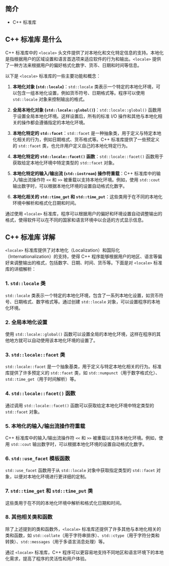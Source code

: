 ## 简介

+ C++ <locale>标准库

## C++ <locale>标准库 是什么

C++ 标准库中的 `<locale>` 头文件提供了对本地化和文化特定信息的支持。本地化是指根据用户的区域设置和语言首选项来适应软件的行为和输出。`<locale>` 提供了一种方法来根据用户的偏好格式化数字、货币、日期和时间等信息。

以下是 `<locale>` 标准库的一些主要功能和概念：

1. **本地化对象 (`std::locale`)**：`std::locale` 类表示一个特定的本地化环境，可以包含一组本地化设置，例如货币符号、日期格式等。程序可以使用 `std::locale` 对象来控制输出的格式。

2. **全局本地化对象 (`std::locale::global()`)**：`std::locale::global()` 函数用于设置全局本地化环境。这样设置后，所有的标准 I/O 操作和其他与本地化相关的操作都会遵循指定的本地化环境。

3. **本地化特定的 `std::facet`**：`std::facet` 是一种抽象类，用于定义与特定本地化相关的行为，例如日期格式、货币格式等。C++ 标准库提供了一些预定义的 `std::facet` 类，也允许用户定义自己的本地化特定行为。

4. **本地化特定的 `std::locale::facet()` 函数**：`std::locale::facet()` 函数用于获取给定本地化环境中特定类型的 `std::facet` 对象。

5. **本地化特定的输入/输出流 (`std::iostream`) 操作符重载**：C++ 标准库中的输入/输出流操作符 `<<` 和 `>>` 被重载以支持本地化环境。例如，使用 `std::cout` 输出数字时，可以根据本地化环境的设置自动格式化数字。

6. **本地化相关的 `std::time_get` 和 `std::time_put`**：这些类用于在不同的本地化环境中解析和格式化日期和时间。

通过使用 `<locale>` 标准库，程序可以根据用户的偏好和环境设置自动调整输出的格式，使得软件可以在不同的国家和语言环境中以合适的方式显示信息。

## C++ <locale>标准库 详解

`<locale>` 标准库提供了对本地化（Localization）和国际化（Internationalization）的支持，使得 C++ 程序能够根据用户的地区、语言等偏好来调整输出的格式，包括数字、日期、时间、货币等。下面是对 `<locale>` 标准库的详细解析：

### 1. `std::locale` 类
`std::locale` 类表示一个特定的本地化环境，包含了一系列本地化设置，如货币符号、日期格式、数字格式等。通过创建 `std::locale` 对象，可以设置程序的本地化环境。

### 2. 全局本地化设置
使用 `std::locale::global()` 函数可以设置全局的本地化环境，这样在程序的其他地方就可以自动使用该本地化环境的设置了。

### 3. `std::locale::facet` 类
`std::locale::facet` 是一个抽象基类，用于定义与特定本地化相关的行为。标准库提供了许多预定义的 `std::facet` 类，如 `std::numpunct`（用于数字格式化）、`std::time_get`（用于时间解析）等。

### 4. `std::locale::facet()` 函数
通过调用 `std::locale::facet()` 函数可以获取给定本地化环境中特定类型的 `std::facet` 对象。

### 5. 本地化的输入/输出流操作符重载
C++ 标准库中的输入/输出流操作符 `<<` 和 `>>` 被重载以支持本地化环境。例如，使用 `std::cout` 输出数字时，可以根据本地化环境的设置自动格式化数字。

### 6. `std::use_facet` 模板函数
`std::use_facet` 函数用于从 `std::locale` 对象中获取指定类型的 `std::facet` 对象，以便对本地化环境进行更详细的定制。

### 7. `std::time_get` 和 `std::time_put` 类
这些类用于在不同的本地化环境中解析和格式化日期和时间。

### 8. 其他相关类和函数
除了上述提到的类和函数外，`<locale>` 标准库还提供了许多其他与本地化相关的类和函数，如 `std::collate`（用于字符串排序）、`std::ctype`（用于字符分类和转换）、`std::messages`（用于多语言消息处理）等。

通过 `<locale>` 标准库，C++ 程序可以更容易地支持不同地区和语言环境下的本地化需求，提高了程序的灵活性和用户体验。